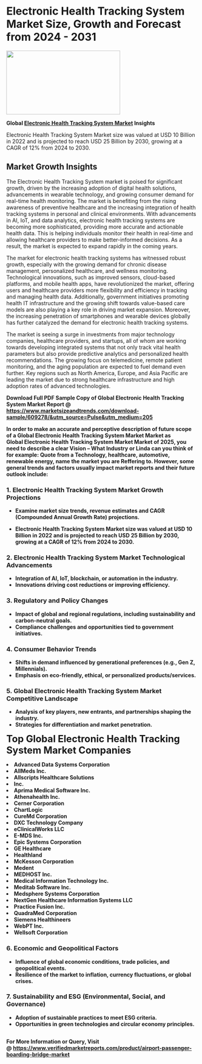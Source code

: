 <H1>Electronic Health Tracking System Market Size, Growth and Forecast from 2024 - 2031</H1><img class="aligncenter size-medium wp-image-584254" src="https://thirdeyenews.in/wp-content/uploads/2024/09/Global-Market-Research-300x168.jpeg" alt="" width="300" height="168" /><p><strong>Global&nbsp;<a href="https://www.marketsizeandtrends.com/download-sample/609278/&amp;utm_source=Pulse&amp;utm_medium=205">Electronic Health Tracking System Market</a> Insights</strong></p><p>Electronic Health Tracking System Market size was valued at USD 10 Billion in 2022 and is projected to reach USD 25 Billion by 2030, growing at a CAGR of 12% from 2024 to 2030.</p><p><h2>Market Growth Insights</h2> <p>The Electronic Health Tracking System market is poised for significant growth, driven by the increasing adoption of digital health solutions, advancements in wearable technology, and growing consumer demand for real-time health monitoring. The market is benefiting from the rising awareness of preventive healthcare and the increasing integration of health tracking systems in personal and clinical environments. With advancements in AI, IoT, and data analytics, electronic health tracking systems are becoming more sophisticated, providing more accurate and actionable health data. This is helping individuals monitor their health in real-time and allowing healthcare providers to make better-informed decisions. As a result, the market is expected to expand rapidly in the coming years.</p> <p><strong></strong></p> <p>The market for electronic health tracking systems has witnessed robust growth, especially with the growing demand for chronic disease management, personalized healthcare, and wellness monitoring. Technological innovations, such as improved sensors, cloud-based platforms, and mobile health apps, have revolutionized the market, offering users and healthcare providers more flexibility and efficiency in tracking and managing health data. Additionally, government initiatives promoting health IT infrastructure and the growing shift towards value-based care models are also playing a key role in driving market expansion. Moreover, the increasing penetration of smartphones and wearable devices globally has further catalyzed the demand for electronic health tracking systems.</p> <p>The market is seeing a surge in investments from major technology companies, healthcare providers, and startups, all of whom are working towards developing integrated systems that not only track vital health parameters but also provide predictive analytics and personalized health recommendations. The growing focus on telemedicine, remote patient monitoring, and the aging population are expected to fuel demand even further. Key regions such as North America, Europe, and Asia Pacific are leading the market due to strong healthcare infrastructure and high adoption rates of advanced technologies.</p> <p><strong></p><p><span class=""><strong>Download Full PDF Sample Copy of Global Electronic Health Tracking System Market Report</strong> @ <a href="https://www.marketsizeandtrends.com/download-sample/609278/&amp;utm_source=Pulse&amp;utm_medium=205" target="_blank">https://www.marketsizeandtrends.com/download-sample/609278/&amp;utm_source=Pulse&amp;utm_medium=205</a></span></p><p>In order to make an accurate and perceptive description of future scope of a Global&nbsp;Electronic Health Tracking System Market Market as Global&nbsp;Electronic Health Tracking System Market Market of 2025, you need to describe a clear Vision &ndash; What Industry or Linda can you think of for example: Quote from a Technology, healthcare, automotive, renewable energy, name the market you are Reffering to. However, some general trends and factors usually impact market reports and their future outlook include:</p><h3>1.&nbsp;<strong>Electronic Health Tracking System Market Growth Projections</strong></h3><ul><li>Examine market size trends, revenue estimates and CAGR (Compounded Annual Growth Rate) projections.</li><li><p>Electronic Health Tracking System Market size was valued at USD 10 Billion in 2022 and is projected to reach USD 25 Billion by 2030, growing at a CAGR of 12% from 2024 to 2030.</p></li></ul><h3>2.&nbsp;<strong>Electronic Health Tracking System Market Technological Advancements</strong></h3><ul><li>Integration of AI, IoT, blockchain, or automation in the industry.</li><li>Innovations driving cost reductions or improving efficiency.</li></ul><h3>3.&nbsp;<strong>Regulatory and Policy Changes</strong></h3><ul><li>Impact of global and regional regulations, including sustainability and carbon-neutral goals.</li><li>Compliance challenges and opportunities tied to government initiatives.</li></ul><h3>4.&nbsp;<strong>Consumer Behavior Trends</strong></h3><ul><li>Shifts in demand influenced by generational preferences (e.g., Gen Z, Millennials).</li><li>Emphasis on eco-friendly, ethical, or personalized products/services.</li></ul><h3>5.&nbsp;<strong>Global Electronic Health Tracking System Market Competitive Landscape</strong></h3><ul><li>Analysis of key players, new entrants, and partnerships shaping the industry.</li><li>Strategies for differentiation and market penetration.</li></ul><p data-pm-slice="1 1 []"><span style="color: inherit; font-family: inherit; font-size: 25px;">Top Global Electronic Health Tracking System Market Companies</span></p><div class="" data-test-id=""><p><li>Advanced Data Systems Corporation</li><li> AllMeds Inc.</li><li> Allscripts Healthcare Solutions</li><li> Inc.</li><li> Aprima Medical Software Inc.</li><li> Athenahealth Inc.</li><li> Cerner Corporation</li><li> ChartLogic</li><li> CureMd Corporation</li><li> DXC Technology Company</li><li> eClinicalWorks LLC</li><li> E-MDS Inc.</li><li> Epic Systems Corporation</li><li> GE Healthcare</li><li> Healthland</li><li> McKesson Corporation</li><li> Medent</li><li> MEDHOST Inc.</li><li> Medical Information Technology Inc.</li><li> Meditab Software Inc.</li><li> Medsphere Systems Corporation</li><li> NextGen Healthcare Information Systems LLC</li><li> Practice Fusion Inc.</li><li> QuadraMed Corporation</li><li> Siemens Healthineers</li><li> WebPT Inc.</li><li> Wellsoft Corporation</li></p></div><h3>6.&nbsp;<strong>Economic and Geopolitical Factors</strong></h3><ul><li>Influence of global economic conditions, trade policies, and geopolitical events.</li><li>Resilience of the market to inflation, currency fluctuations, or global crises.</li></ul><h3>7.&nbsp;<strong>Sustainability and ESG (Environmental, Social, and Governance)</strong></h3><ul><li>Adoption of sustainable practices to meet ESG criteria.</li><li>Opportunities in green technologies and circular economy principles.</li></ul><h2><strong style="font-size: 14px;">For More Information or Query, Visit @&nbsp;</strong><a style="background-color: #ffffff; font-size: 14px;" href="https://www.marketsizeandtrends.com/report/electronic-health-tracking-system-market/" target="_blank">https://www.verifiedmarketreports.com/product/airport-passenger-boarding-bridge-market</a></h2>
